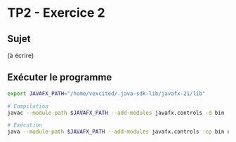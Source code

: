 # TP2 - Exercice 2

## Sujet

(à écrire)

## Exécuter le programme

```bash
export JAVAFX_PATH="/home/vexcited/.java-sdk-lib/javafx-21/lib"

# Compilation
javac --module-path $JAVAFX_PATH --add-modules javafx.controls -d bin ./src/unilim/info/ihm/tp2/exo2/FormInscriptionFX.java ./src/unilim/info/ihm/tp2/exo2/controller/* ./src/unilim/info/ihm/tp2/exo2/model/*

# Exécution
java --module-path $JAVAFX_PATH --add-modules javafx.controls -cp bin unilim.info.ihm.tp2.exo2.FormInscriptionFX
```
